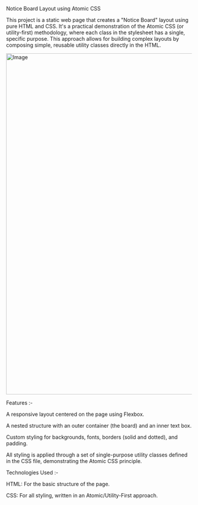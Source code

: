 Notice Board Layout using Atomic CSS 

This project is a static web page that creates a "Notice Board" layout using pure HTML and CSS. It's a practical demonstration of the Atomic CSS (or utility-first) methodology, where each class in the stylesheet has a single, specific purpose. This approach allows for building complex layouts by composing simple, reusable utility classes directly in the HTML.

<img width="1887" height="924" alt="Image" src="https://github.com/user-attachments/assets/b9188ebe-7a0b-4e39-ab34-c7bc78d90059" />

Features :-

A responsive layout centered on the page using Flexbox.

A nested structure with an outer container (the board) and an inner text box.

Custom styling for backgrounds, fonts, borders (solid and dotted), and padding.

All styling is applied through a set of single-purpose utility classes defined in the CSS file, demonstrating the Atomic CSS principle.

Technologies Used :-

HTML: For the basic structure of the page.

CSS: For all styling, written in an Atomic/Utility-First approach.



